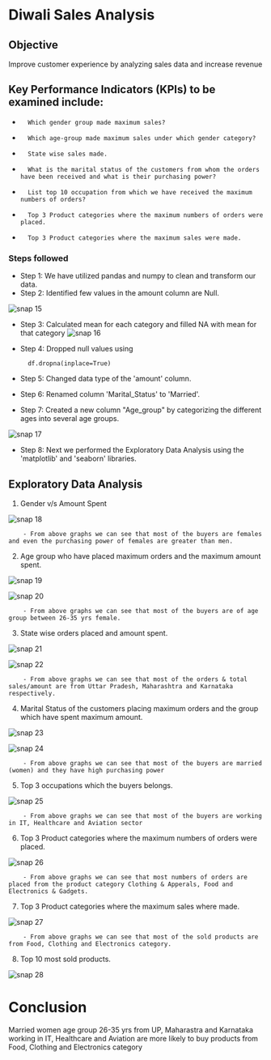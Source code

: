 # Diwali Sales Analysis


## Objective

Improve customer experience by analyzing sales data and increase revenue

## Key Performance Indicators (KPIs) to be examined include:

-       Which gender group made maximum sales?
-       Which age-group made maximum sales under which gender category?
-       State wise sales made.
-       What is the marital status of the customers from whom the orders have been received and what is their purchasing power?
-       List top 10 occupation from which we have received the maximum numbers of orders?
-       Top 3 Product categories where the maximum numbers of orders were placed.
-       Top 3 Product categories where the maximum sales were made.

### Steps followed 

- Step 1: We have utilized pandas and numpy to clean and transform our data.
- Step 2: Identified few values in the amount column are Null.

![snap 15](https://github.com/VBS-03/T20-Cricket-World-Cup-Analysis/assets/162421729/a26558fa-35c9-4a0f-ac8c-327eed65c2b1)

- Step 3: Calculated mean for each category and filled NA with mean for that category
![snap 16](https://github.com/VBS-03/T20-Cricket-World-Cup-Analysis/assets/162421729/051026ec-ac3a-4a5b-bd1f-f879449cde16)
- Step 4: Dropped null values using 

        df.dropna(inplace=True)
- Step 5: Changed data type of the 'amount' column.
- Step 6: Renamed column 'Marital_Status' to 'Married'.
- Step 7: Created a new column "Age_group" by categorizing the different ages into several age groups.

![snap 17](https://github.com/VBS-03/T20-Cricket-World-Cup-Analysis/assets/162421729/1d582e1a-3eef-44ac-99cc-08261344facf)
- Step 8: Next we performed the Exploratory Data Analysis using the 'matplotlib' and 'seaborn' libraries.

## Exploratory Data Analysis

1. Gender v/s Amount Spent

![snap 18](https://github.com/VBS-03/T20-Cricket-World-Cup-Analysis/assets/162421729/903a2491-b3e2-4deb-b43a-03f472725716)


        - From above graphs we can see that most of the buyers are females and even the purchasing power of females are greater than men.

2. Age group who have placed maximum orders and the maximum amount spent.

![snap 19](https://github.com/VBS-03/T20-Cricket-World-Cup-Analysis/assets/162421729/70958047-0682-4f93-b6db-b7ea91fc4c70)

![snap 20](https://github.com/VBS-03/T20-Cricket-World-Cup-Analysis/assets/162421729/44d58ccf-55d4-4d36-9a3e-2e4cc83c4381)

        - From above graphs we can see that most of the buyers are of age group between 26-35 yrs female.

3. State wise orders placed and amount spent.

![snap 21](https://github.com/VBS-03/T20-Cricket-World-Cup-Analysis/assets/162421729/92b15347-5880-420f-b0a5-8e94d60a7895)

![snap 22](https://github.com/VBS-03/T20-Cricket-World-Cup-Analysis/assets/162421729/0e08f300-5337-48e9-85fb-d37878374c32)

        - From above graphs we can see that most of the orders & total sales/amount are from Uttar Pradesh, Maharashtra and Karnataka respectively.

4. Marital Status of the customers placing maximum orders and the group which have spent maximum amount.

![snap 23](https://github.com/VBS-03/T20-Cricket-World-Cup-Analysis/assets/162421729/be2b7cd4-78ea-432b-9b06-ff05532b30a0)

![snap 24](https://github.com/VBS-03/T20-Cricket-World-Cup-Analysis/assets/162421729/c21e0bce-7b12-4ff1-b69a-2bc1e00f3b91)


        - From above graphs we can see that most of the buyers are married (women) and they have high purchasing power

5. Top 3 occupations which the buyers belongs.

![snap 25](https://github.com/VBS-03/T20-Cricket-World-Cup-Analysis/assets/162421729/27d1d0f3-0d02-4b33-a9b2-49119669989f)

        - From above graphs we can see that most of the buyers are working in IT, Healthcare and Aviation sector

6. Top 3 Product categories where the maximum numbers of orders were placed.

![snap 26](https://github.com/VBS-03/T20-Cricket-World-Cup-Analysis/assets/162421729/b8593fa3-35c8-4b24-bbdb-ee092cf68b1f)

        - From above graphs we can see that most numbers of orders are placed from the product category Clothing & Apperals, Food and Electronics & Gadgets.

7. Top 3 Product categories where the maximum sales where made.

![snap 27](https://github.com/VBS-03/T20-Cricket-World-Cup-Analysis/assets/162421729/f1681a3a-a654-4489-bb4e-6d86372b7c19)

        - From above graphs we can see that most of the sold products are from Food, Clothing and Electronics category.

8. Top 10 most sold products.

![snap 28](https://github.com/VBS-03/T20-Cricket-World-Cup-Analysis/assets/162421729/47c7434f-af79-4859-a3a4-d5a8004dddd2)


# Conclusion


Married women age group 26-35 yrs from UP, Maharastra and Karnataka working in IT, Healthcare and Aviation are more likely to buy products from Food, Clothing and Electronics category
